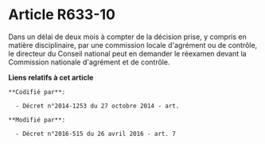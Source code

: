 # Article R633-10

Dans un délai de deux mois à compter de la décision prise, y compris en matière disciplinaire, par une commission  locale
d'agrément ou de contrôle, le directeur du Conseil national peut en demander le réexamen devant la Commission nationale
d'agrément et de contrôle.

**Liens relatifs à cet article**

	**Codifié par**:

	  - Décret n°2014-1253 du 27 octobre 2014 - art.

	**Modifié par**:

	  - Décret n°2016-515 du 26 avril 2016 - art. 7
